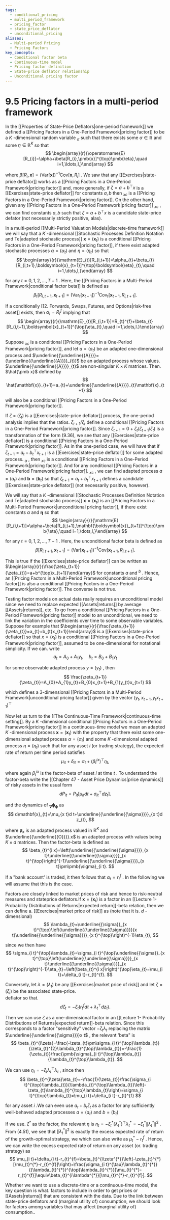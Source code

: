 ```yaml
---
tags:
  - conditional_pricing
  - multi_period_framework
  - pricing_factor
  - state_price_deflator
  - unconditional_pricing
aliases:
  - Multi-period Pricing
  - Pricing Factors
key_concepts:
  - Conditional factor beta
  - Continuous-time model
  - Pricing factor definition
  - State-price deflator relationship
  - Unconditional pricing factor
---
```


# 9.5 Pricing factors in a multi-period framework  

In the [[Properties of State-Price Deflators|one-period framework]] we defined a [[Pricing Factors in a One-Period Framework|pricing factor]] to be a $K$ -dimensional random variable $_{\alpha}$ such that there exists some $\alpha\in\mathbb R$ and some $\eta\in\mathbb{R}^{K}$ so that  
$$
\begin{array}{r}{\operatorname{E}[R_{i}]=\alpha+\beta[R_{i},\pmb{x}]^{\top}\pmb{\eta},\quad i=1,\ldots,I,}\end{array}
$$  

where $\beta[R_{i},{\pmb x}]=(\mathrm{Var}[{\pmb x}])^{-1}\mathrm{Cov}[{\pmb x},R_{i}]$ . We saw that any [[Exercises|state-price deflator]] works as a [[Pricing Factors in a One-Period Framework|pricing factor]] and, more generally, if $\zeta=a+b^{\top}x$ is a [[Exercises|state-price deflator]] for constants $a,b$ then $_{x c}$ is a [[Pricing Factors in a One-Period Framework|pricing factor]]. On the other hand, given any [[Pricing Factors in a One-Period Framework|pricing factor]] $_{x c}$ , we can find constants $a,b$ such that $\zeta=a+b^{\top}x$ is a candidate state-price defator (not necessarily strictly positive, alas).  

In a multi-period [[Multi-Period Valuation Models|discrete-time framework]] we will say that a $K$ -dimensional [[Stochastic Processes Definition Notation and Te|adapted stochastic process]] ${\pmb x}=({\pmb x}_{t})$ is a conditional [[Pricing Factors in a One-Period Framework|pricing factor]], if there exist adapted stochastic processes $\alpha=\left(\alpha_{t}\right)$ and $\eta=\left(\eta_{t}\right)$ so that  
$$
\begin{array}{r}{\mathrm{E}_{t}[R_{i,t+1}]=\alpha_{t}+\beta_{t}[R_{i,t+1},\boldsymbol{x}_{t+1}]^{\top}\boldsymbol{\eta}_{t},\quad i=1,\dots,I,}\end{array}
$$  

for any $t=0,1,2,\ldots,T-1$ . Here, the [[Pricing Factors in a Multi-Period Framework|conditional factor beta]] is defined as  
$$
\beta_{t}[R_{i,t+1},\pmb{x}_{t+1}]=(\mathrm{Var}_{t}[\pmb{x}_{t+1}])^{-1}\mathrm{Cov}_{t}[\pmb{x}_{t+1},R_{i,t+1}].
$$  

If a conditionally [[2. Forwards, Swaps, Futures, and Options|risk-free asset]] exists, then $\alpha_{t}=R_{t}^{f}$ implying that  
$$
\begin{array}{r}{\mathrm{E}_{t}[R_{i,t+1}]=R_{t}^{f}+\beta_{t}[R_{i,t+1},\boldsymbol{x}_{t+1}]^{\top}\eta_{t},\quad i=1,\dots,I.}\end{array}
$$  

Suppose $_{x c}$ is a conditional [[Pricing Factors in a One-Period Framework|pricing factor]], and let $a=\left(a_{t}\right)$ be an adapted one-dimensional process and $\underline{{\underline{{A}}}}=(\underline{{\underline{{A}}}}_{t})$ be an adapted process whose values. $\underline{{\underline{{A}}}}_{t}$ are non-singular $K\times K$ matrices. Then. $\hat{\pmb x}$ defined by  
$$
\hat{\mathbf{x}}_{t+1}=a_{t}+\underline{{\underline{{A}}}}_{t}\mathbf{x}_{t+1}
$$  

will also be a conditional [[Pricing Factors in a One-Period Framework|pricing factor]].  

If $\zeta~=~\left(\zeta_{t}\right)$ is a [[Exercises|state-price deflator]] process, the one-period analysis implies that the ratios. $\zeta_{t+1}/\zeta_{t}$ define a conditional [[Pricing Factors in a One-Period Framework|pricing factor]]. Since $\zeta_{t+1}=0+\zeta_{t}(\zeta_{t+1}/\zeta_{t})$ is a transformation of the form (9.36), we see that any [[Exercises|state-price deflator]] is a conditional [[Pricing Factors in a One-Period Framework|pricing factor]]. As in the one-period case, we will have that if $\zeta_{t+1}=a_{t}+b_{t}^{\top}x_{t+1}$ is a [[Exercises|state-price deflator]] for some adapted process. $_{\alpha}$ , then $_{x c}$ is a conditional [[Pricing Factors in a One-Period Framework|pricing factor]]. And for any conditional [[Pricing Factors in a One-Period Framework|pricing factor]]. $_{x c}$ , we can find adapted process $a=\left(a_{t}\right)$ and $\pmb{b}=(\pmb{b}_{t})$ so that $\zeta_{t+1}=a_{t}+b_{t}^{\top}x_{t+1}$ defines a candidate [[Exercises|state-price deflator]] (not necessarily positive, however).  

We will say that a $K$ -dimensional [[Stochastic Processes Definition Notation and Te|adapted stochastic process]] $\pmb{x}=(\pmb{x}_{t})$ is an [[Pricing Factors in a Multi-Period Framework|unconditional pricing factor]], if there exist constants $\alpha$ and $\pmb{\eta}$ so that  
$$
\begin{array}{r}{\mathrm{E}[R_{i,t+1}]=\alpha+\beta[R_{i,t+1},\mathbf{\boldsymbol{x}}_{t+1}]^{\top}\pmb{\eta},\quad i=1,\dots,I,}\end{array}
$$  

for any $t=0,1,2,\ldots,T-1$ . Here, the unconditional factor beta is defined as  
$$
\beta[R_{i,t+1},\pmb{x}_{t+1}]=(\mathrm{Var}[\pmb{x}_{t+1}])^{-1}\mathrm{Cov}[\pmb{x}_{t+1},R_{i,t+1}].
$$  

This is true if the [[Exercises|state-price deflator]] can be written as $\begin{array}{r}{\frac{\zeta_{t+1}}{\zeta_{t}}=a+b^{\top}x_{t+1}}\end{array}$ for constants $a$ and $^{b}$ . Hence, an [[Pricing Factors in a Multi-Period Framework|unconditional pricing factor]] is also a conditional [[Pricing Factors in a One-Period Framework|pricing factor]]. The converse is not true.  

Testing factor models on actual data really requires an unconditional model since we need to replace expected [[Assets|returns]] by average [[Assets|returns]], etc. To go from a conditional [[Pricing Factors in a One-Period Framework|pricing factor]] model to an unconditional, we need to link the variation in the coefficients over time to some observable variables. Suppose for example that $\begin{array}{r}{\frac{\zeta_{t+1}}{\zeta_{t}}=a_{t}+b_{t}x_{t+1}}\end{array}$ is a [[Exercises|state-price deflator]] so that $x=\left(x_{t}\right)$ is a conditional [[Pricing Factors in a One-Period Framework|pricing factor]], assumed to be one-dimensional for notational simplicity. If we can. write  
$$
a_{t}=A_{0}+A_{1}y_{t},\quad b_{t}=B_{0}+B_{1}y_{t}
$$  

for some observable adapted process $y=\left(y_{t}\right)$ , then  
$$
\frac{\zeta_{t+1}}{\zeta_{t}}=A_{0}+A_{1}y_{t}+B_{0}x_{t+1}+B_{1}y_{t}x_{t+1}
$$  

which defines a 3-dimensional [[Pricing Factors in a Multi-Period Framework|unconditional pricing factor]] given by the vector $(y_{t},x_{t+1},y_{t}x_{t+1})^{\top}$  

Now let us turn to the [[The Continuous-Time Framework|continuous-time setting]]. By a $K$ -dimensional conditional [[Pricing Factors in a One-Period Framework|pricing factor]] in a continuous-time model we mean an adapted $K$ -dimensional process $\pmb{x}=(\pmb{x}_{t})$ with the property that there exist some one-dimensional adapted process $\alpha=\left(\alpha_{t}\right)$ and some $K$ -dimensional adapted process $\eta=\left(\eta_{t}\right)$ such that for any asset $i$ (or trading strategy), the expected rate of return per time period satisfies  
$$
\mu_{i t}+\delta_{i t}=\alpha_{t}+(\beta_{t}^{i x})^{\top}\eta_{t},
$$  

where again $\beta_{t}^{i x}$ is the factor-beta of asset $i$ at time $t$ . To understand the factor-beta write the [[Chapter 47 - Asset Price Dynamics|price dynamics]] of risky assets in the usual form  
$$
d P_{i t}=P_{i t}\left[\mu_{i t}d t+\sigma_{i t}^{\top}d z_{t}\right].
$$  

and the dynamics of $_{\mathbf{\nabla}}\mathbf{\phi}_{\mathbf{\phi}}$ as  
$$
d\mathbf{x}_{t}=\mu_{x t}d t+\underline{{\underline{{\sigma}}}}_{x t}d z_{t},
$$  

where $\pmb{\mu}_{x}$ is an adapted process valued in $\mathbb{R}^{K}$ and $\underline{{\underline{{O}}}}.x$ is an adapted process with values being $K\times d$ matrices. Then the factor-beta is defined as  
$$
\beta_{t}^{i x}=\left(\underline{{\underline{{\sigma}}}}_{x t}\underline{{\underline{{\sigma}}}}_{x t}^{\top}\right)^{-1}\underline{{\underline{{\sigma}}}}_{x t}\pm\pmb{\sigma}_{i t}.
$$  

If a "bank account' is traded, it then follows that $\alpha_{t}=r_{t}^{f}$ . In the following we will assume that this is the case.  

Factors are closely linked to market prices of risk and hence to risk-neutral measures and stateprice deflators.If $\pmb{x}=(\pmb{x}_{t})$ is a factor in an [[Lecture 1- Probability Distributions of Returns|expected return]]-beta relation, then we can define a. [[Exercises|market price of risk]] as (note that it is. $d$ -dimensional)  
$$
\lambda_{t}=\underline{{\sigma}}_{x t}^{\top}\left(\underline{{\underline{{\sigma}}}}{x t}\underline{{\underline{{\sigma}}}}_{x t}^{\top}\right)^{-1}\eta_{t},
$$  

since we then have  
$$
\sigma_{i t}^{\top}\lambda_{t}=\sigma_{i t}^{\top}\underline{{\sigma}}_{x t}^{\top}\left(\underline{{\underline{{\sigma}}}}_{x t}\underline{{\underline{{\sigma}}}}_{x t}^{\top}\right)^{-1}\eta_{t}=\left(\beta_{t}^{i x}\right)^{\top}\eta_{t}=\mu_{i t}+\delta_{i t}-r_{t}^{f}.
$$  

Conversely, let $\lambda=\left(\lambda_{t}\right)$ be any [[Exercises|market price of risk]] and let $\zeta=\left(\zeta_{t}\right)$ be the associated state-price.   
deflator so that.  
$$
d\zeta_{t}=-\zeta_{t}\left(r_{t}^{f}d t+\lambda_{t}^{\top}d z_{t}\right).
$$  

Then we can use $\zeta$ as a one-dimensional factor in an [[Lecture 1- Probability Distributions of Returns|expected return]]-beta relation. Since this corresponds to a factor "sensitivity" vector $-\zeta_{t}\lambda_{t}$ replacing the matrix $\underline{{\underline{{\sigma}}}}x t$ , the relevant 'beta" is  
$$
\beta_{t}^{i\zeta}=\frac{-\zeta_{t}\pm\sigma_{i t}^{\top}\lambda_{t}}{\zeta_{t}^{2}\lambda_{t}^{\top}\lambda_{t}}=-\frac{1}{\zeta_{t}}\frac{\pmb{\sigma}_{i t}^{\top}\lambda_{t}}{\lambda_{t}^{\top}\lambda_{t}}.
$$  

We can use $\eta_{t}=-\zeta_{t}\lambda_{t}^{\top}\lambda_{t}$ , since then  
$$
\beta_{t}^{i\zeta}\eta_{t}=-\frac{1}{\zeta_{t}}\frac{\sigma_{i t}^{\top}\lambda_{t}}{\lambda_{t}^{\top}\lambda_{t}}\left(-\zeta_{t}\lambda_{t}^{\top}\lambda_{t}\right)=\sigma_{i t}^{\top}\lambda_{t}=\mu_{i t}+\delta_{i t}-r_{t}^{f}
$$  

for any asset $i$ .We can even use $a_{t}+b_{t}\zeta_{t}$ as a factor for any sufficiently well-behaved adapted processes $a=\left(a_{t}\right)$ and $b=\left(b_{t}\right)$  

If we use. $\zeta^{*}$ as the factor, the relevant $\eta$ is $\eta_{t}=-\zeta_{t}^{*}\left(\lambda_{t}^{*}\right)^{\top}\lambda_{t}^{*}=-\zeta_{t}^{*}\|\lambda_{t}^{*}\|^{2}$ . From (4.51), we see that $\|\lambda_{t}^{*}\|^{2}$ is exactly the excess expected rate of return of the growth-optimal strategy, we which can also write as $\mu_{t}^{*}-r_{t}^{f}$ . Hence, we can write the excess expected rate of return on any asset (or. trading strategy) as  
$$
\mu_{i t}+\delta_{i t}-r_{t}^{f}=\beta_{t}^{i\zeta^{*}}\left(-\zeta_{t}^{*}[\mu_{t}^{*}-r_{t}^{f}]\right)=\frac{\sigma_{i t}^{\tau}\lambda_{t}^{*}}{(\lambda_{t}^{*})^{\top}\lambda_{t}^{*}}[\mu_{t}^{*}-r_{t}^{f}]\equiv\beta_{t}^{i\lambda^{*}}[\mu_{t}^{*}-r_{t}^{f}].
$$  

Whether we want to use a discrete-time or a continuous-time model, the key question is what. factors to include in order to get prices or [[Assets|returns]] that are consistent with the data. Due to the link between state-price deflators and (marginal utility of) consumption, we should look for factors among variables that may affect (marginal utility of) consumption..  